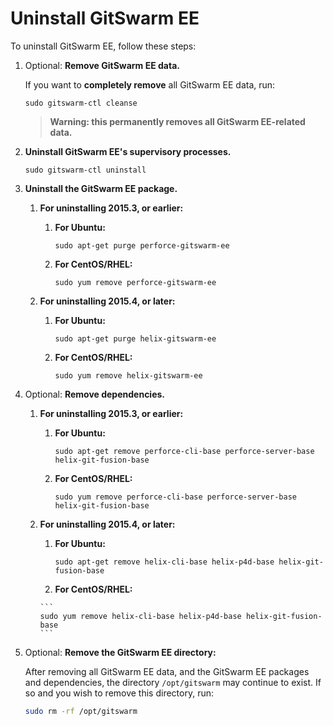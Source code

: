 # Uninstall GitSwarm EE

To uninstall GitSwarm EE, follow these steps:

1.  Optional: **Remove GitSwarm EE data.**

    If you want to **completely remove** all GitSwarm EE data, run:

    ```
    sudo gitswarm-ctl cleanse
    ```

    > **Warning: this permanently removes all GitSwarm EE-related data.**

1.  **Uninstall GitSwarm EE's supervisory processes.**

    ```
    sudo gitswarm-ctl uninstall
    ```

1.  **Uninstall the GitSwarm EE package.**

    1.  **For uninstalling 2015.3, or earlier:**

        1.  **For Ubuntu:**

            ```
            sudo apt-get purge perforce-gitswarm-ee
            ```

        1.  **For CentOS/RHEL:**

            ```
            sudo yum remove perforce-gitswarm-ee
            ```

    1.  **For uninstalling 2015.4, or later:**

        1.  **For Ubuntu:**

            ```
            sudo apt-get purge helix-gitswarm-ee
            ```

        1.  **For CentOS/RHEL:**

            ```
            sudo yum remove helix-gitswarm-ee
            ```

1.  Optional: **Remove dependencies.**

    1.  **For uninstalling 2015.3, or earlier:**

        1.  **For Ubuntu:**

            ```
            sudo apt-get remove perforce-cli-base perforce-server-base helix-git-fusion-base
            ```
         1. **For CentOS/RHEL:**

            ```
            sudo yum remove perforce-cli-base perforce-server-base helix-git-fusion-base
            ```

    1.  **For uninstalling 2015.4, or later:**

        1.  **For Ubuntu:**

            ```
            sudo apt-get remove helix-cli-base helix-p4d-base helix-git-fusion-base
            ```

         1.  **For CentOS/RHEL:**

            ```
            sudo yum remove helix-cli-base helix-p4d-base helix-git-fusion-base
            ```

1.  Optional: **Remove the GitSwarm EE directory:**

    After removing all GitSwarm EE data, and the GitSwarm EE packages and
    dependencies, the directory `/opt/gitswarm` may continue to exist. If
    so and you wish to remove this directory, run:
    
    ```bash
    sudo rm -rf /opt/gitswarm
    ```


